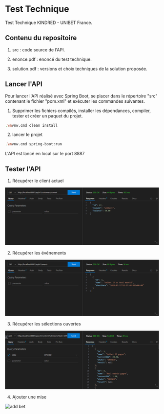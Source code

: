 # Test Technique

Test Technique KINDRED - UNIBET France.

## Contenu du repositoire
1. src : code source de l'API.

2. enonce.pdf : enoncé du test technique.

3. solution.pdf : versions et choix techniques de la solution proposée. 


## Lancer l'API

Pour lancer l'API réalisé avec Spring Boot, se placer dans le répertoire "src" contenant le fichier "pom.xml" et exécuter les commandes suivantes.

1. Supprimer les fichiers compilés, installer les dépendances, compiler, tester et créer un paquet du projet.
```bash
.\mvnw.cmd clean install
```
2. lancer le projet
```bash
.\mvnw.cmd spring-boot:run
```

L'API est lancé en local sur le port 8887

## Tester l'API

1. Récupérer le client actuel

![get client](./images/get_client.png)


2. Récupérer les événements

![get event](./images/get_events.png)


3. Récupérer les sélections ouvertes

![get selection](./images/get_selections.png)


4. Ajouter une mise

![add bet](../images/add_bet.png)
